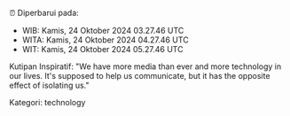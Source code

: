 ⏰ Diperbarui pada:
- WIB: Kamis, 24 Oktober 2024 03.27.46 UTC
- WITA: Kamis, 24 Oktober 2024 04.27.46 UTC
- WIT: Kamis, 24 Oktober 2024 05.27.46 UTC

Kutipan Inspiratif:
"We have more media than ever and more technology in our lives. It's supposed to help us communicate, but it has the opposite effect of isolating us."


Kategori: technology

